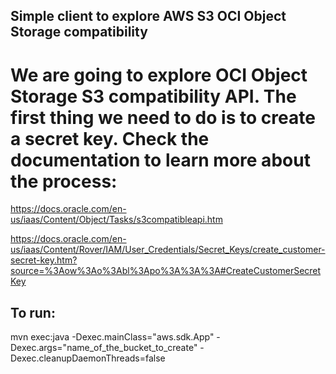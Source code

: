 ## Simple client to explore AWS S3 OCI Object Storage compatibility

# We are going to explore OCI Object Storage S3 compatibility API. The first thing we need to do is to create a secret key. Check the documentation to learn more about the process:
https://docs.oracle.com/en-us/iaas/Content/Object/Tasks/s3compatibleapi.htm

https://docs.oracle.com/en-us/iaas/Content/Rover/IAM/User_Credentials/Secret_Keys/create_customer-secret-key.htm?source=%3Aow%3Ao%3Abl%3Apo%3A%3A%3A#CreateCustomerSecretKey



## To run:

mvn exec:java -Dexec.mainClass="aws.sdk.App" -Dexec.args="name_of_the_bucket_to_create" -Dexec.cleanupDaemonThreads=false